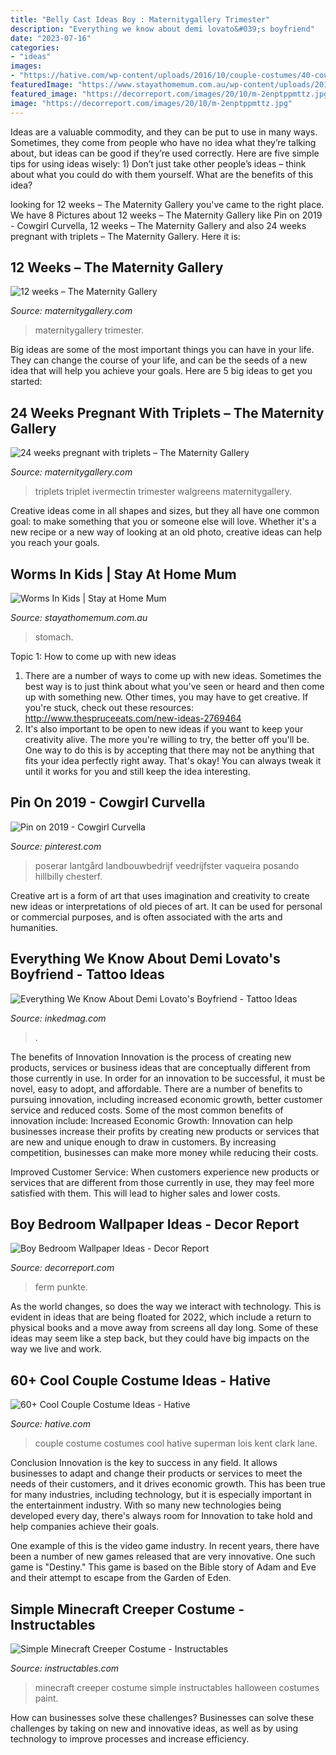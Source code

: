 ```yaml
---
title: "Belly Cast Ideas Boy : Maternitygallery Trimester"
description: "Everything we know about demi lovato&#039;s boyfriend"
date: "2023-07-16"
categories:
- "ideas"
images:
- "https://hative.com/wp-content/uploads/2016/10/couple-costumes/40-couple-costume-ideas.jpg"
featuredImage: "https://www.stayathomemum.com.au/wp-content/uploads/2013/03/bigstock-Little-boy-with-stomach-pain-32942249.jpg"
featured_image: "https://decorreport.com/images/20/10/m-2enptppmttz.jpg"
image: "https://decorreport.com/images/20/10/m-2enptppmttz.jpg"
---
```



Ideas are a valuable commodity, and they can be put to use in many ways. Sometimes, they come from people who have no idea what they’re talking about, but ideas can be good if they’re used correctly. Here are five simple tips for using ideas wisely: 1) Don’t just take other people’s ideas – think about what you could do with them yourself. What are the benefits of this idea?

	

		
looking for 12 weeks – The Maternity Gallery you've came to the right place. We have 8 Pictures about 12 weeks – The Maternity Gallery like Pin on 2019 - Cowgirl Curvella, 12 weeks – The Maternity Gallery and also 24 weeks pregnant with triplets – The Maternity Gallery. Here it is:
		
    
## 12 Weeks – The Maternity Gallery

<img loading=lazy src="http://maternitygallery.com/wp-content/uploads/12wks_1st_loc_01-768x1024.jpg" onerror="this.onerror=null;this.src='https://tse3.mm.bing.net/th?id=OIP._1TUNTHUVjYAuhW8-n-BDgHaJ4&amp;pid=15.1';" alt="12 weeks – The Maternity Gallery">

_Source: maternitygallery.com_

>maternitygallery trimester. 

	

Big ideas are some of the most important things you can have in your life. They can change the course of your life, and can be the seeds of a new idea that will help you achieve your goals. Here are 5 big ideas to get you started: 

    
## 24 Weeks Pregnant With Triplets – The Maternity Gallery

<img loading=lazy src="http://maternitygallery.com/wp-content/uploads/24-weeks-pregnant-with-triplets-Misty-624x832.jpg" onerror="this.onerror=null;this.src='https://tse2.mm.bing.net/th?id=OIP.z-N5a3ajo8NnxRTM6nxVEAHaJ4&amp;pid=15.1';" alt="24 weeks pregnant with triplets – The Maternity Gallery">

_Source: maternitygallery.com_

>triplets triplet ivermectin trimester walgreens maternitygallery. 

	

Creative ideas come in all shapes and sizes, but they all have one common goal: to make something that you or someone else will love. Whether it's a new recipe or a new way of looking at an old photo, creative ideas can help you reach your goals.

    
## Worms In Kids | Stay At Home Mum

<img loading=lazy src="https://www.stayathomemum.com.au/wp-content/uploads/2013/03/bigstock-Little-boy-with-stomach-pain-32942249.jpg" onerror="this.onerror=null;this.src='https://tse2.mm.bing.net/th?id=OIP.fWYfTKI_CY_PnM7JXK1BdQHaLH&amp;pid=15.1';" alt="Worms In Kids | Stay at Home Mum">

_Source: stayathomemum.com.au_

>stomach. 

	

Topic 1: How to come up with new ideas
1. There are a number of ways to come up with new ideas. Sometimes the best way is to just think about what you've seen or heard and then come up with something new. Other times, you may have to get creative. If you're stuck, check out these resources: http://www.thespruceeats.com/new-ideas-2769464
2. It's also important to be open to new ideas if you want to keep your creativity alive. The more you're willing to try, the better off you'll be. One way to do this is by accepting that there may not be anything that fits your idea perfectly right away. That's okay! You can always tweak it until it works for you and still keep the idea interesting.


    
## Pin On 2019 - Cowgirl Curvella

<img loading=lazy src="https://i.pinimg.com/736x/60/3b/24/603b242e0bb868c2a89da5f863d68ee1.jpg" onerror="this.onerror=null;this.src='https://tse2.mm.bing.net/th?id=OIP.Vh90CgQ9U-XFAG5h0ocqgAHaLH&amp;pid=15.1';" alt="Pin on 2019 - Cowgirl Curvella">

_Source: pinterest.com_

>poserar lantgård landbouwbedrijf veedrijfster vaqueira posando hillbilly chesterf. 

	

Creative art is a form of art that uses imagination and creativity to create new ideas or interpretations of old pieces of art. It can be used for personal or commercial purposes, and is often associated with the arts and humanities.

    
## Everything We Know About Demi Lovato&#039;s Boyfriend - Tattoo Ideas

<img loading=lazy src="https://www.inkedmag.com/.image/t_share/MTY5MDk0MDM0NzAxNDI4NjE4/demi-lovato-boyfriend-fb.jpg" onerror="this.onerror=null;this.src='https://tse3.mm.bing.net/th?id=OIP.CCCP1G7RmgE9ydiWnNraxQHaD4&amp;pid=15.1';" alt="Everything We Know About Demi Lovato&#039;s Boyfriend - Tattoo Ideas">

_Source: inkedmag.com_

>. 

	

The benefits of Innovation
Innovation is the process of creating new products, services or business ideas that are conceptually different from those currently in use. In order for an innovation to be successful, it must be novel, easy to adopt, and affordable. There are a number of benefits to pursuing innovation, including increased economic growth, better customer service and reduced costs. Some of the most common benefits of innovation include: 
Increased Economic Growth: Innovation can help businesses increase their profits by creating new products or services that are new and unique enough to draw in customers. By increasing competition, businesses can make more money while reducing their costs.

Improved Customer Service: When customers experience new products or services that are different from those currently in use, they may feel more satisfied with them. This will lead to higher sales and lower costs.

    
## Boy Bedroom Wallpaper Ideas - Decor Report

<img loading=lazy src="https://decorreport.com/images/20/10/m-2enptppmttz.jpg" onerror="this.onerror=null;this.src='https://tse2.mm.bing.net/th?id=OIP.C3ZchTVRPHB4--UZrkl4bQHaLN&amp;pid=15.1';" alt="Boy Bedroom Wallpaper Ideas - Decor Report">

_Source: decorreport.com_

>ferm punkte. 

	

As the world changes, so does the way we interact with technology. This is evident in ideas that are being floated for 2022, which include a return to physical books and a move away from screens all day long. Some of these ideas may seem like a step back, but they could have big impacts on the way we live and work.

    
## 60+ Cool Couple Costume Ideas - Hative

<img loading=lazy src="https://hative.com/wp-content/uploads/2016/10/couple-costumes/40-couple-costume-ideas.jpg" onerror="this.onerror=null;this.src='https://tse3.mm.bing.net/th?id=OIP.zKgRKh_5QNz2wp1Okcs8aAHaM8&amp;pid=15.1';" alt="60+ Cool Couple Costume Ideas - Hative">

_Source: hative.com_

>couple costume costumes cool hative superman lois kent clark lane. 

	

Conclusion
Innovation is the key to success in any field. It allows businesses to adapt and change their products or services to meet the needs of their customers, and it drives economic growth.
This has been true for many industries, including technology, but it is especially important in the entertainment industry. With so many new technologies being developed every day, there's always room for Innovation to take hold and help companies achieve their goals.

One example of this is the video game industry. In recent years, there have been a number of new games released that are very innovative. One such game is "Destiny." This game is based on the Bible story of Adam and Eve and their attempt to escape from the Garden of Eden.

    
## Simple Minecraft Creeper Costume - Instructables

<img loading=lazy src="https://content.instructables.com/ORIG/F4W/XS8A/GUD89522/F4WXS8AGUD89522.jpg?frame=1" onerror="this.onerror=null;this.src='https://tse4.mm.bing.net/th?id=OIP.rUTawH6JexNS17-5CkoImQHaKh&amp;pid=15.1';" alt="Simple Minecraft Creeper Costume - Instructables">

_Source: instructables.com_

>minecraft creeper costume simple instructables halloween costumes paint. 

	

How can businesses solve these challenges?
Businesses can solve these challenges by taking on new and innovative ideas, as well as by using technology to improve processes and increase efficiency.

